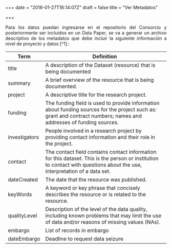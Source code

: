 +++
date = "2018-01-27T18:14:07Z"
draft = false
title = "Ver Metadatos"

+++

<p style='text-align: justify;'>
Para los datos puedan ingresarse en el repositorio del Consorcio y posteriormente ser incluidos en un Data Paper, se va a generar un archivo descriptivo de los metadatos que debe incluir la siguiente información a nivel de proyecto y datos [^1]::
</p>


| Term 	| Definition 	|
|---------------	|---------------------------------------------------------------------------------------------------------------------------------------------------------------------------	|
| title 	| A description of the Dataset (resource) that is being documented 	|
| summary 	| A brief overview of the resource that is being documented. 	|
| project 	| A descriptive title for the research project. 	|
| funding 	| The funding field is used to provide information about funding sources for the project such as: grant and contract numbers; names and addresses of funding sources. 	|
| investigators 	| People involved in a research project by providing contact information and their role in the project. 	|
| contact 	| The contact field contains contact information for this dataset. This is the person or institution to contact with questions about the use, interpretation of a data set. 	|
| dateCreated 	| The date that the resource was published. 	|
| keyWords 	| A keyword or key phrase that concisely describes the resource or is related to the resource. 	|
| qualityLevel 	| Description of the level of the data quality, including known problems that may limit the use of data and/or reasons of missing values (NAs). 	|
| embargo 	| List of records in embargo 	|
| dateEmbargo 	| Deadline to request data seizure 	|

<br />
    
[^1]: GBIF (2011). GBIF Metadata Profile – How-to Guide, (contributed by Ó Tuama, Eamonn, Braak, K. Remsen, D.), Copenhagen: Global Biodiversity Information Facility ISBN: 87-92020-24-0, accessible online at: https://github.com/gbif/ipt/wiki/GMPHowToGuide